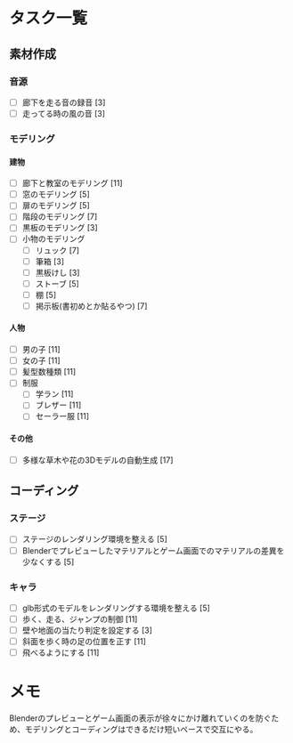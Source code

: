 # タスク一覧

## 素材作成

### 音源

- [ ] 廊下を走る音の録音 [3]
- [ ] 走ってる時の風の音 [3]

### モデリング

#### 建物

- [ ] 廊下と教室のモデリング [11]
- [ ] 窓のモデリング [5]
- [ ] 扉のモデリング [5]
- [ ] 階段のモデリング [7]
- [ ] 黒板のモデリング [3]
- [ ] 小物のモデリング
    - [ ] リュック [7]
    - [ ] 筆箱 [3]
    - [ ] 黒板けし [3]
    - [ ] ストーブ [5]
    - [ ] 棚 [5]
    - [ ] 掲示板(書初めとか貼るやつ) [7]

#### 人物

- [ ] 男の子 [11]
- [ ] 女の子 [11]
- [ ] 髪型数種類 [11]
- [ ] 制服
    - [ ] 学ラン [11]
    - [ ] ブレザー [11]
    - [ ] セーラー服 [11]

#### その他

- [ ] 多様な草木や花の3Dモデルの自動生成 [17]

## コーディング

### ステージ

- [ ] ステージのレンダリング環境を整える [5]
- [ ] Blenderでプレビューしたマテリアルとゲーム画面でのマテリアルの差異を少なくする [5]

### キャラ

- [ ] glb形式のモデルをレンダリングする環境を整える [5]
- [ ] 歩く、走る、ジャンプの制御 [11]
- [ ] 壁や地面の当たり判定を設定する [3]
- [ ] 斜面を歩く時の足の位置を正す [11]
- [ ] 飛べるようにする [11]

# メモ

Blenderのプレビューとゲーム画面の表示が徐々にかけ離れていくのを防ぐため、モデリングとコーディングはできるだけ短いペースで交互にやる。
